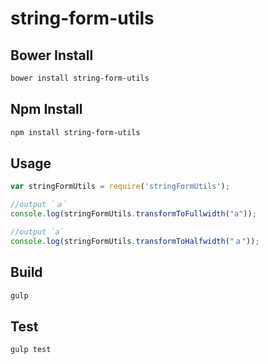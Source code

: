 string-form-utils
===========================

## Bower Install

```sh
bower install string-form-utils
```

## Npm Install

```sh
npm install string-form-utils
```

## Usage

```js
var stringFormUtils = require('stringFormUtils');

//output `ａ`
console.log(stringFormUtils.transformToFullwidth("a"));

//output `a`
console.log(stringFormUtils.transformToHalfwidth("ａ"));
```

## Build

```sh
gulp
```

## Test

```sh
gulp test
```


